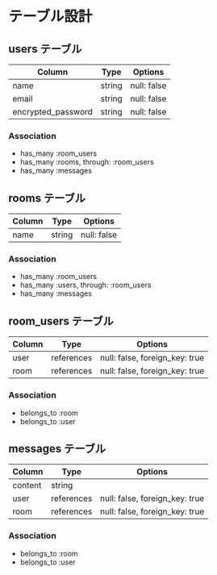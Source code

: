 # テーブル設計

## users テーブル

| Column             | Type   | Options     |
| ------------------ | ------ | ----------- |
| name               | string | null: false |
| email              | string | null: false |
| encrypted_password | string | null: false |

### Association
- has_many :room_users
- has_many :rooms, through: :room_users
- has_many :messages
<!-- usersテーブルとroomsテーブルは多対多の関係性にあるので中間テーブルを用意する必要がある -->
<!-- ユーザーは複数のチャットルームに所属することができるのでusersテーブルとroomsテーブルの関係性は多対多であるため中間テーブルを経由して一方のテーブルに行く必要があるためthroughオプションを使って中間テーブルを指定している -->

<!-- encrypted_passwordというカラムはユーザー登録時に入力するpasswordを意味する -->
<!-- encryptedは暗号化されたという意味がある -->
<!-- deviseを用いてユーザー管理機能を実装するときはencrypted_passwordというカラムにpasswordの情報が保存されるためREADMEのusersテーブルのカラム名をencrypted_passwordにしました -->

## rooms テーブル

| Column | Type   | Options     |
| ------ | ------ | ----------- |
| name   | string | null: false |

### Association
- has_many :room_users
- has_many :users, through: :room_users
- has_many :messages
<!-- roomsテーブルと中間テーブルの関係性は一対多の関係になるのでhas_manyメソッドで中間テーブルを指定している -->
<!-- usersテーブルとは多対多の関係にあるのだが中間テーブルを経由する必要があるのでthroughオプションで中間テーブルを指定している -->

## room_users テーブル

| Column | Type       | Options                        |
| ------ | ---------- | ------------------------------ |
| user   | references | null: false, foreign_key: true |
| room   | references | null: false, foreign_key: true |

### Association
- belongs_to :room
- belongs_to :user
<!-- 中間テーブルとそれに経由されているテーブルは一対多の関係になるのでbelongs_toメソッドを使って参照先のテーブル名を指定している -->

<!-- references型は他のテーブルから情報を参照する際に使われる型である -->

## messages テーブル

| Column  | Type       | Options                        |
| ------- | ---------- | ------------------------------ |
| content | string     |                                |
| user    | references | null: false, foreign_key: true |
| room    | references | null: false, foreign_key: true |

### Association
- belongs_to :room
- belongs_to :user
<!-- チャットルームは複数のメッセージを持つことができる -->
<!-- ユーザーは複数のメッセージを投稿することができる -->

<!-- 記述したREADMEの内容をリモートリポジトリに反映させるためにcommit(テーブル設計というcommit名)とpushを行う -->
<!-- その作業はmasterブランチで行う -->
<!-- 編集したファイル名のコミット名が送信した時のコミットメッセージになっていたらリモートに反映されたことになる -->

